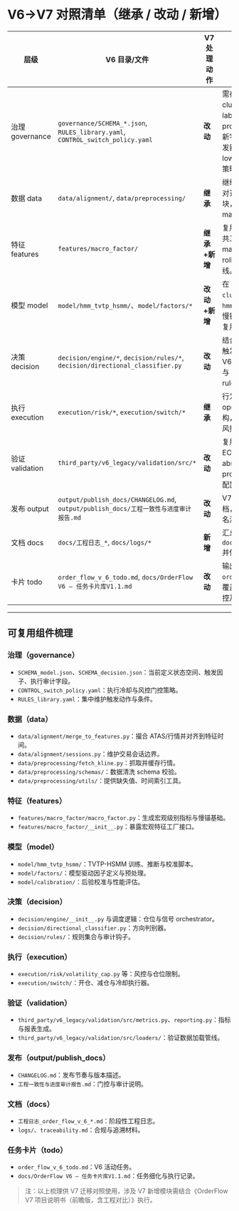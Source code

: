 # V6→V7 对照清单（继承 / 改动 / 新增）

| 层级 | V6 目录/文件 | V7 处理动作 | 说明 |
|---|---|---|---|
| 治理 governance | `governance/SCHEMA_*.json`, `RULES_library.yaml`, `CONTROL_switch_policy.yaml` | **改动** | 需在 V7 中纳入 clusterer_config、label_map、prototype_drift、clarity 等新字段，并扩展 RULES 触发器（transition、low_confidence）与门控策略。 |
| 数据 data | `data/alignment/`, `data/preprocessing/` | **继承** | 继续沿用 ATAS 导入、会话对齐、行情拉取与清洗模块，同时补充 V7 要求的 macro_factor 慢锚生成。 |
| 特征 features | `features/macro_factor/` | **继承+新增** | 复用 V6 级联指标计算与公共工具，新增 macro_factor 慢锚配置及 rolling_cluster_labeler 管线。 |
| 模型 model | `model/hmm_tvtp_hsmm/`、`model/factors/*` | **改动+新增** | 在 V7 中拆分出 `clusterer_dynamic/` 与 `hmm_tvtp_adaptive/`，引入慢锚驱动与漂移监测，同时复用校准与因子定义。 |
| 决策 decision | `decision/engine/*`, `decision/rules/*`, `decision/directional_classifier.py` | **改动** | 结合 clarity 与 transition 触发重塑仓位调度，保留 V6 的决策骨架但增加冷却与 drift 门控、transition rules 示例。 |
| 执行 execution | `execution/risk/*`, `execution/switch/*` | **继承** | 行为保持 open/reduce/close/all 结构，冷却 900s，继续沿用风控与路由策略。 |
| 验证 validation | `third_party/v6_legacy/validation/src/*` | **改动** | 复用通用统计脚本并增加 ECE、Brier、abstain_rate、prototype_drift 等门控阈值配置。 |
| 发布 output | `output/publish_docs/CHANGELOG.md`, `output/publish_docs/工程一致性与进度审计报告.md` | **改动** | V7 继续产出验证/变更文档，但需更新门控条件、签名流程与慢锚追踪。 |
| 文档 docs | `docs/工程日志_*`, `docs/logs/*` | **新增** | 汇总 V6 历史日志到 `docs/V6历史工程日志记录.md` 并保持可追溯。 |
| 卡片 todo | `order_flow_v_6_todo.md`, `docs/OrderFlow V6 — 任务卡片库V1.1.md` | **改动** | 输出映射 V7 任务的 `order_flow_v_7_todo.md`，覆盖 clusterer、TVTP、门控及编排等工作流。 |

---

## 可复用组件梳理

### 治理（governance）
- `SCHEMA_model.json`、`SCHEMA_decision.json`：当前定义状态空间、触发因子、执行审计字段。
- `CONTROL_switch_policy.yaml`：执行冷却与风控门控策略。
- `RULES_library.yaml`：集中维护触发动作与条件。

### 数据（data）
- `data/alignment/merge_to_features.py`：撮合 ATAS/行情并对齐到特征时间。
- `data/alignment/sessions.py`：维护交易会话边界。
- `data/preprocessing/fetch_kline.py`：抓取并缓存行情。
- `data/preprocessing/schemas/`：数据清洗 schema 校验。
- `data/preprocessing/utils/`：提供缺失值、时间索引工具。

### 特征（features）
- `features/macro_factor/macro_factor.py`：生成宏观级别指标与慢锚基础。
- `features/macro_factor/__init__.py`：暴露宏观特征工厂接口。

### 模型（model）
- `model/hmm_tvtp_hsmm/`：TVTP-HSMM 训练、推断与校准脚本。
- `model/factors/`：模型驱动因子定义与预处理。
- `model/calibration/`：后验校准与性能评估。

### 决策（decision）
- `decision/engine/__init__.py` 与调度逻辑：仓位与信号 orchestrator。
- `decision/directional_classifier.py`：方向判别器。
- `decision/rules/`：规则集合与审计钩子。

### 执行（execution）
- `execution/risk/volatility_cap.py` 等：风控与仓位限制。
- `execution/switch/`：开仓、减仓与冷却执行器。

### 验证（validation）
- `third_party/v6_legacy/validation/src/metrics.py`、`reporting.py`：指标与报表生成。
- `third_party/v6_legacy/validation/src/loaders/`：验证数据加载管线。

### 发布（output/publish_docs）
- `CHANGELOG.md`：发布节奏与版本描述。
- `工程一致性与进度审计报告.md`：门控与审计说明。

### 文档（docs）
- `工程日志_order_flow_v_6_*.md`：阶段性工程日志。
- `logs/`、`traceability.md`：合规与追溯材料。

### 任务卡片（todo）
- `order_flow_v_6_todo.md`：V6 活动任务。
- `docs/OrderFlow V6 — 任务卡片库V1.1.md`：任务细化与执行记录。

> 注：以上梳理供 V7 迁移对照使用，涉及 V7 新增模块需结合《OrderFlow V7 项目说明书（前瞻版，含工程对比）》执行。
